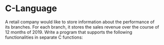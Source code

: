# C-Language
A retail company would like to store information about the performance of its branches. For each branch, it stores the sales revenue over the course of 12 months of 2019. Write a program that supports the following functionalities in separate C functions:
